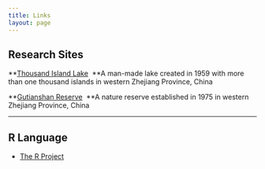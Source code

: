 ```yaml
---
title: Links
layout: page
---
```



## Research Sites


**[Thousand Island Lake](/pages/thousand-island-lake)  **A man-made lake created in 1959 with more than one thousand islands in western Zhejiang Province, China

**[Gutianshan Reserve](/pages/gutianshan-reserve)  **A nature reserve established in 1975 in western Zhejiang Province, China

-----


## R Language

- [The R Project](http://www.r-project.org/)